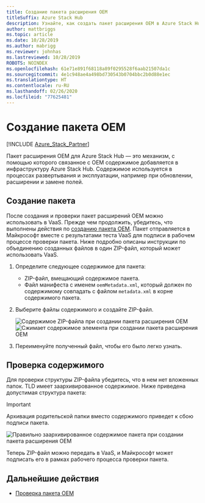 ```yaml
---
title: Создание пакета расширения OEM
titleSuffix: Azure Stack Hub
description: Узнайте, как создать пакет расширения OEM в Azure Stack Hub.
author: mattbriggs
ms.topic: article
ms.date: 10/28/2019
ms.author: mabrigg
ms.reviewer: johnhas
ms.lastreviewed: 10/28/2019
ROBOTS: NOINDEX
ms.openlocfilehash: 61e71e891f68118a89f0295528f6aab21507da1c
ms.sourcegitcommit: 4e1c948ae4a498bd730543b0704bbc2b0d88e1ec
ms.translationtype: HT
ms.contentlocale: ru-RU
ms.lasthandoff: 02/26/2020
ms.locfileid: "77625481"
---
```

# <a name="create-an-oem-package"></a>Создание пакета OEM

[!INCLUDE [Azure_Stack_Partner](./includes/azure-stack-partner-appliesto.md)]

Пакет расширения OEM для Azure Stack Hub — это механизм, с помощью которого связанное с OEM содержимое добавляется в инфраструктуру Azure Stack Hub. Содержимое используется в процессах развертывания и эксплуатации, например при обновлении, расширении и замене полей.

## <a name="creating-the-package"></a>Создание пакета

После создания и проверки пакет расширений OEM можно использовать в VaaS. Прежде чем продолжить, убедитесь, что выполнены действия по [созданию пакета OEM](https://microsoft.sharepoint.com/:w:/r/teams/cloudsolutions/Sacramento/_layouts/15/Doc.aspx?sourcedoc=%7BD7406069-7661-419C-B3B1-B6A727AB3972%7D&file=Azure%20Stack%20OEM%20Extension%20Package.docx&action=default&mobileredirect=true). Пакет отправляется в Майкрософт вместе с результатами теста VaaS для подписи в рабочем процессе проверки пакета. Ниже подробно описаны инструкции по объединению созданных файлов в один ZIP-файл, который может использовать VaaS.

1. Определите следующее содержимое для пакета:
    - ZIP-файл, вмещающий содержимое пакета.
    - Файл манифеста с именем `oemMetadata.xml`, который должен по содержимому совпадать с файлом `metadata.xml` в корне содержимого пакета.

2. Выберите файлы содержимого и создайте ZIP-файл.

    ![Содержимое ZIP-файла при создании пакета расширения OEM](media/vaas-create-oem-package-1.png) ![Сжимает содержимое элемента при создании пакета расширения OEM](media/vaas-create-oem-package-2.png)

3. Переименуйте полученный файл, чтобы его было легко узнать.

## <a name="verifying-the-contents"></a>Проверка содержимого

Для проверки структуры ZIP-файла убедитесь, что в нем нет вложенных папок. TLD имеет заархивированное содержимое. Ниже приведена допустимая структура пакета:

> [!IMPORTANT]
> Архивация родительской папки вместо содержимого приведет к сбою подписи пакета.

![Правильно заархивированное содержимое пакета при создании пакета расширения OEM](media/vaas-create-oem-package-3.png)

Теперь ZIP-файл можно передать в VaaS, и Майкрософт может подписать его в рамках рабочего процесса проверки пакета.

## <a name="next-steps"></a>Дальнейшие действия

- [Проверка пакета OEM](azure-stack-vaas-validate-oem-package.md)
